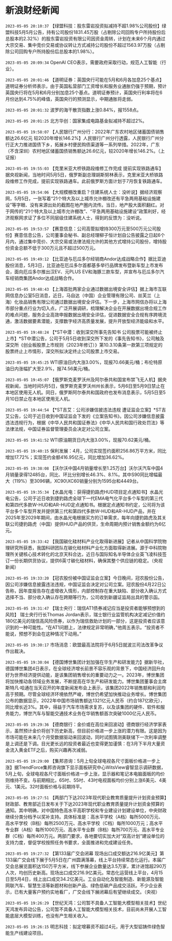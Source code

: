 # 新浪财经新闻
`2023-05-05 20:10:37` 【绿盟科技：股东雷岩投资拟减持不超1.98%公司股份】绿盟科技5月5月公告，持有公司股份1831.45万股（占剔除公司回购专户所持股份后总股本的2.32%）的股东雷岩投资有限公司因资金周转，计划在未来6个月内通过大宗交易、集中竞价交易或协议转让方式减持公司股份不超过1563.97万股（占剔除公司回购专户所持股份后总股本的1.98%）。

`2023-05-05 20:09:34`   OpenAI CEO表示，需要政府采取行动，规范人工智能（行业）。

`2023-05-05 20:01:46` 【道明证券：英国央行可能在5月和6月各加息25个基点】道明证券分析师表示，由于英国私营部门工资增长和服务业通胀仍强于预期，预计英国央行将在5月和6月分别加息25个基点。道明证券预计，英国央行利率将在6月份达到4.75%的峰值，英国央行的预测显示，中期通胀将走弱。

`2023-05-05 20:01:32` 波罗的海干散货指数上涨0.84%，报1558点。

`2023-05-05 20:01:25` 北方华创：国家集成电路基金拟减持不超过2%。

`2023-05-05 19:58:07` 【人民银行广州分行：2022年广东农村地区储蓄国债销售额达26.6亿元 较2020年增长146.2%】人民银行广州分行透露，人民银行广州分行正大力推进国债下乡，拓展乡村便民购债渠道等一系列举措。2022年，广东（不含深圳）农村地区储蓄国债销售额达26.6亿元，较2020年增长146.2%。（上证报）

`2023-05-05 19:55:03` 【克里米亚大桥铁路段维修工作完成 提前实现铁路通车】据央视新闻，当地时间5月5日，俄罗斯副总理胡斯努林表示，克里米亚大桥铁路段维修工作完成，提前实现铁路通车。此前俄罗斯方面计划于7月恢复铁路通车。

`2023-05-05 19:54:06` 【大规模棚改重启？住建系统人士：没听说】据经济观察网，5月5日，一张写着“21个特大及以上城市允许棚改还有平急两用基础设施建设”等字眼、没有来源出处的截图在地产圈内流传。当日，地产股大面积翻红。对于网传的“21个特大及以上城市允许棚改”、“平急两用基础设施建设”政策利好，经济观察网求证了多位不同层级住建系统人士，得到的反馈为：没听说。

`2023-05-05 19:53:57`   【赛意信息：公司高管拟增持300万元至500万元公司股份】赛意信息公告，公司董事会秘书、副总经理柳子恒计划自公告披露之日起6个月内，通过集中竞价、大宗交易或法律法规允许的其他方式增持公司股份，增持股份资金总额不低于300万元且不超过500万元。

`2023-05-05 19:49:12` 【比亚迪与厄瓜多尔经销商Andor达成战略合作】据比亚迪股份消息，5月3日，比亚迪在厄瓜多尔首都基多举行品牌发布暨新车型上市发布会，面向厄瓜多尔推出汉EV、元PLUS EV和海豚三款车型，并宣布与厄瓜多尔汽车经销商集团Andor达成战略合作。

`2023-05-05 19:48:43`   【上海首批两家企业通过数据出境安全评估】据上海市互联网信息办公室5日消息，近日，马自达（中国）企业管理有限公司、丝芙兰（上海）化妆品销售有限公司通过数据出境安全评估。下一步，上海市网信办将以上海市部分重点行业为切入点，广泛开展调研，梳理解决企业在开展数据出境合规工作的难点问题，服务企业高效申报数据出境安全评估，促进数据安全合规有序跨境流通，激活数据要素潜能，支撑数字经济高质量发展，提升开放型经济能级和水平。

`2023-05-05 19:48:24`   【*ST中潜：收到深交所事先告知书 公司股票可能被终止上市】*ST中潜公告，公司于5月5日收到深交所下发的《事先告知书》，公司触及深交所《创业板股票上市规则（2023年修订）》第10.3.10条第一款第三项规定的股票终止上市情形，深交所拟决定终止公司股票上市交易。

`2023-05-05 19:45:25` WTI原油日内大涨3.00%，现报70.66美元/桶；布伦特原油日内涨幅扩大至2.9%，报74.56美元/桶。

`2023-05-05 19:45:07` 【俄罗斯克麦罗沃州及阿尔泰共和国宣布禁飞无人机】据央视新闻，当地时间5月5日，俄罗斯克麦罗沃州州长表示，5月6日至5月9日禁止在本地区使用无人机。同日，俄罗斯阿尔泰共和国政府也发布消息表示，5月5日至5月10日禁止在本地区使用无人机。

`2023-05-05 19:44:54`   【*ST吉艾：公司涉嫌信披违法违规 遭证监会立案】*ST吉艾公告，公司于近日收到中国证监会下发的《立案告知书》。因公司涉嫌信息披露违法违规行为，根据《中华人民共和国证券法》《中华人民共和国行政处罚法》等法律法规，中国证券监督管理委员会决定对公司立案。

`2023-05-05 19:41:52` WTI原油期货日内大涨3.00%，现报70.62美元/桶。

`2023-05-05 19:40:15` 保利发展：4月，公司实现签约面积256.86万平方米，同比增加17.72%；实现签约金额416.95亿元，同比增加36.62%。

`2023-05-05 19:38:08` 【沃尔沃中国4月销量增长至1.25万台】沃尔沃汽车中国4月销量录得12485台，同比、环比分别增长46.3%、8.1%。其中S90同比增幅最大（119%）至3096辆，XC90\XC60销量分别为1595台和4449台。

`2023-05-05 19:35:34`   【水晶光电：获得捷豹路虎HUD项目定点通知书】水晶光电公告，公司于近日收到捷豹路虎全球下一代EMA电气化平台多个车型的第三代和第四代多款W-HUD和AR-HUD定点通知书。根据定点通知书约定，公司将为该平台多个车型开发并提供第三代和第四代多款W-HUD和AR-HUD产品，并在2025年至2029年期间，由水晶光电根据买方的订单需求，每年向捷豹路虎及其关联公司捷豹路虎（中国）提供HUD产品的供货，生命周期内预计销售金额约为6亿元。

`2023-05-05 19:33:42` 【我国碳化硅材料产业化取得新进展】记者从中国科学院物理研究所获悉，我国科研团队在碳化硅材料产业化方面取得新进展。源于中科院物理所关键核心技术转化的北京天科合达，近日与国际知名半导体企业英飞凌科技签订一份长期供货协议，提供6英寸碳化硅材料，确保其整个供应链的稳定。（央视新闻）

`2023-05-05 19:33:20`   【冠农股份被中国证监会立案】今日晚间，冠农股份公告，因公司涉嫌信息披露违法违规，中国证监会决定对公司立案。冠农股份4月22日公告称，因年度报告存在虚增收入情形，内部控制存在重大缺陷、部分收入确认方式选择不当、部分收入确认存在跨期等行为，公司收到新疆证监局出具的警示函。

`2023-05-05 19:31:47` 【瑞士央行：瑞信AT1债券减记应当是投资者能够预想到的风险】 瑞士央行行长Thomas Jordan表示，瑞士银行业监管机构决定减记价值约180亿美元的瑞信高风险债券，以作为瑞信救助计划的一部分，这是投资者应该意识到的一种可能性。“在AT1问题上，法律规定非常明确，”他周五表示。“投资者不能说，预想不到会在这种情况下动用。”

`2023-05-05 19:30:17` 市场消息：欧盟最高法院将于6月5日就波兰司法改革争议作出裁决。

`2023-05-05 19:30:04` 【德国博世集团计划加强在华生产和研发能力】据新华社，德国博世集团4日表示，在全球经济增长前景不容乐观的背景下，中国经济回升向好为世界经济提供动能，是该集团销售增长的重要动力之一。2023年，博世集团将加快推动各领域业务发展，不断提高在华生产和研发能力。博世集团董事会主席斯特凡·哈通在当天召开的年度新闻发布会上表示，该集团2022年销售额和利润均高于预期。尽管全球经济环境依然严峻，博世仍希望加快推动业务增长。博世集团公布的数据显示，2022年中国市场销售额达1321亿元人民币（约合187亿欧元），同比增长近3%。其中，得益于汽车市场需求复苏，以及该集团的硬件、软件和服务能力，博世汽车与智能交通技术业务在华销售额首次突破1000亿元人民币。

`2023-05-05 19:29:36` 【德商银行：金价或在高位来回波动】德商银行经济学家表示，虽然预计金价将创下历史新高，但目前价格进一步上涨的潜力有限。这是因为市场可能在未来几个月受数据驱动来回波动，同时试图猜测美联储下一次利率调整是上调还是下调。目光更长远的投资者最近也变得更加谨慎：在3月下半月大量资金流入黄金ETF之后，购买兴趣再次减弱。

`2023-05-05 19:29:00`   【集邦咨询：5月上旬全球电视各尺寸面板价格进一步上涨】据TrendForce集邦咨询旗下显示面板研究中心WitsView睿智显示调研数据，5月上旬，全球电视各尺寸面板价格进一步上涨，显示器和笔记本电脑面板的均价则维持不变。与前期相比，65吋、55吋、43吋电视面板均价分别上涨6美元、4美元、1美元。32吋面板价格与前期持平。

`2023-05-05 19:27:51`   【两部门下达2023年现代职业教育质量提升计划资金预算】财政部、教育部近日发布关于下达2023年现代职业教育质量提升计划资金预算的通知。其中明确，对中国特色高水平高职学校和专业建设计划建设单位，中央财政继续分类分档予以奖补支持。具体标准是：高水平学校（A档）每所5000万元、高水平学校（B档）每所2500万元、高水平学校（C档）每所1000万元；高水平专业群（A档）每所1000万元、高水平专业群（B档）每所700万元、高水平专业群（C档）每所400万元。两部门要求，各地要切实加大对“双高计划”建设单位的支持力度，督促学校按照任务书要求，全面推进和完成建设任务。

`2023-05-05 19:27:32` 【第133届广交会闭幕 现场出口成交额达216.9亿美元】第133届广交会线下展于5月5日在广州圆满落幕，线上平台持续常态化运行。本届广交会总展览面积达150万平方米，线下参展企业数量达3.5万家，累计进馆超290万人次，均创历史新高。现场出口成交216.9亿美元。常态化运营线上平台，4月15日至5月4日，线上出口成交34.2亿美元。工业自动化及智能制造、新能源及智能网联汽车、智慧生活等新题材和创新产品、绿色低碳产品成交活跃。不少企业表示，已有大量客户预约实地看厂，广交会线下展闭幕后有望继续成交。（央视）

`2023-05-05 19:26:29` 【世纪天鸿：公司暂不具备人工智能大模型相关技术】世纪天鸿发布异动公告，公司暂不具备人工智能大模型相关技术，目前尚未开展人工智能底层大模型训练，也没有产生相关收入。

`2023-05-05 19:26:15`   明志科技：拟定增募资不超过4元，用于大型铝铸件绿色智能生产线建设项目。

